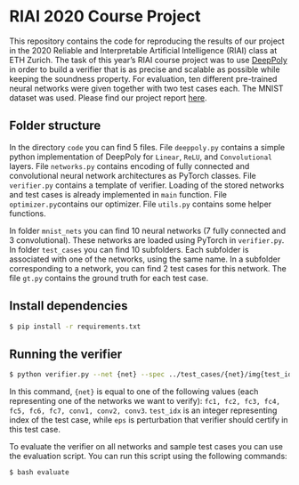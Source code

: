 # RIAI 2020 Course Project
This repository contains the code for reproducing the results of our project in the 2020 Reliable and Interpretable Artificial Intelligence (RIAI) class at ETH Zurich. The task of this year’s RIAI course project was to use [DeepPoly](https://dl.acm.org/doi/abs/10.1145/3290354) in order to build a verifier that is as precise and scalable as possible while keeping the soundness property. For evaluation, ten different pre-trained neural networks were given together with two test cases each. The MNIST dataset was used. Please find our project report [here](Project_Report.pdf).

## Folder structure
In the directory `code` you can find 5 files. 
File `deeppoly.py` contains a simple python implementation of DeepPoly for `Linear`, `ReLU`, and `Convolutional` layers.
File `networks.py` contains encoding of fully connected and convolutional neural network architectures as PyTorch classes.
File `verifier.py` contains a template of verifier. Loading of the stored networks and test cases is already implemented in `main` function. 
File `optimizer.py`contains our optimizer.
File `utils.py` contains some helper functions.

In folder `mnist_nets` you can find 10 neural networks (7 fully connected and 3 convolutional). These networks are loaded using PyTorch in `verifier.py`.
In folder `test_cases` you can find 10 subfolders. Each subfolder is associated with one of the networks, using the same name. In a subfolder corresponding to a network, you can find 2 test cases for this network.  The file `gt.py` contains the ground truth for each test case.

## Install dependencies

```bash
$ pip install -r requirements.txt
```

## Running the verifier

```bash
$ python verifier.py --net {net} --spec ../test_cases/{net}/img{test_idx}_{eps}.txt
```

In this command, `{net}` is equal to one of the following values (each representing one of the networks we want to verify): `fc1, fc2, fc3, fc4, fc5, fc6, fc7, conv1, conv2, conv3`.
`test_idx` is an integer representing index of the test case, while `eps` is perturbation that verifier should certify in this test case.

To evaluate the verifier on all networks and sample test cases you can use the evaluation script.
You can run this script using the following commands:

```bash
$ bash evaluate
```
